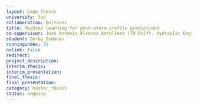```yaml
---
layout: page_thesis
university: tud
collaboration: Deltares
title: Machine learning for post-storm profile predictions
co-supervisor: José Antonio Álvarez Antolínez (TU Delft, Hydraulic Engineering), Renske Gelderloos (TU Delft, Environmental Fluid Mechanics), Panos Athanasiou, Kees Nederhoff (Deltares)
student: Derby Oudenes
runningindex: 35
nolink: false
redirect:
project_description:
interim_thesis:
interim_presentation:
final_thesis:
final_presentation:
category: master_thesis
status: ongoing
---
```

